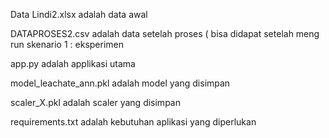 Data Lindi2.xlsx adalah data awal

DATAPROSES2.csv adalah data setelah proses ( bisa didapat setelah meng run skenario 1 : eksperimen 

app.py adalah applikasi utama

model_leachate_ann.pkl adalah model yang disimpan

scaler_X.pkl adalah scaler yang disimpan

requirements.txt adalah kebutuhan aplikasi yang diperlukan

